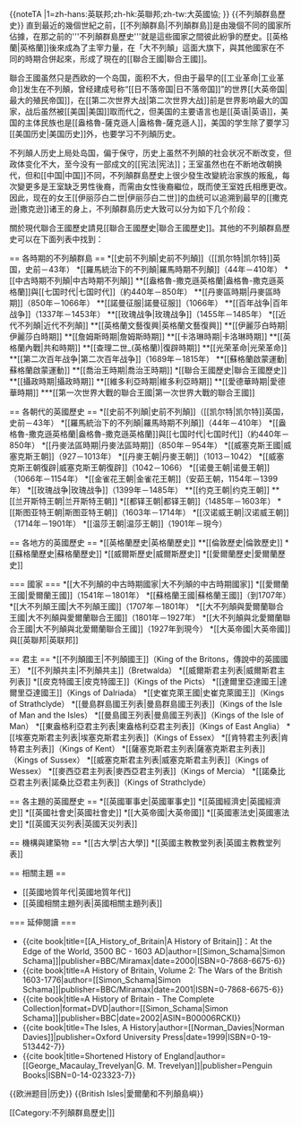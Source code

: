 {{noteTA
|1=zh-hans:英联邦;zh-hk:英聯邦;zh-tw:大英國協;
}}
{{不列顛群島歷史}}
直到最近的幾個世紀之前，[[不列顛群島|不列顛群島]]是由幾個不同的國家所佔據，在那之前的'''不列顛群島歷史'''就是這些國家之間彼此紛爭的歷史。[[英格蘭|英格蘭]]後來成為了主宰力量，在「大不列顛」這面大旗下，與其他國家在不同的時期合併起來，形成了現在的[[聯合王國|聯合王國]]。

聯合王國虽然只是西欧的一个岛国，面积不大，但由于最早的[[工业革命|工业革命]]发生在不列顛，曾经建成号称“[[日不落帝国|日不落帝国]]”的世界[[大英帝国|最大的殖民帝国]]，在[[第二次世界大战|第二次世界大战]]前是世界影响最大的国家，战后虽然被[[美国|美国]]取而代之，但美国的主要语言也是[[英语|英语]]，美国的主体民族也是[[盎格魯-薩克遜人|盎格魯-薩克遜人]]，美国的学生除了要学习[[美国历史|美国历史]]外，也要学习不列顛历史。

不列顛人历史上局处岛国，偏于保守，历史上虽然不列顛的社会状况不断改变，但政体变化不大，至今没有一部成文的[[宪法|宪法]]；王室虽然也在不断地改朝换代，但和[[中国|中国]]不同，不列顛群島歷史上很少發生改變統治家族的叛亂，每次變更多是王室缺乏男性後裔，而需由女性後裔繼位，既而使王室姓氏相應更改。因此，现在的女王[[伊丽莎白二世|伊丽莎白二世]]的血统可以追溯到最早的[[撒克逊|撒克逊]]诸王的身上，不列顛群島历史大致可以分为如下几个阶段：

關於現代聯合王國歷史請見[[聯合王國歷史|聯合王國歷史]]。其他的不列顛群島歷史可以在下面列表中找到：

== 各時期的不列顛群島 ==
*[[史前不列顛|史前不列顛]]（[[凯尔特|凯尔特]]英国，史前－43年）
*[[羅馬統治下的不列顛|羅馬時期不列顛]]（44年－410年）
*[[中古時期不列顛|中古時期不列顛]]
**[[盎格魯-撒克遜英格蘭|盎格魯-撒克遜英格蘭]]與[[七国时代|七国时代]]（約440年－850年）
**[[丹麥區時期|丹麥區時期]]（850年－1066年）
**[[諾曼征服|諾曼征服]]（1066年）
**[[百年战争|百年战争]]（1337年－1453年）
**[[玫瑰战争|玫瑰战争]]（1455年－1485年）
*[[近代不列顛|近代不列顛]]
**[[英格蘭文藝復興|英格蘭文藝復興]]
**[[伊麗莎白時期|伊麗莎白時期]]
**[[詹姆斯時期|詹姆斯時期]]
**[[卡洛琳時期|卡洛琳時期]]
**[[英格蘭內戰|共和時期]]
**[[查理二世_(英格蘭)|復辟時期]]
**[[光荣革命|光荣革命]]
**[[第二次百年战争|第二次百年战争]]（1689年－1815年）
**[[蘇格蘭啟蒙運動|蘇格蘭啟蒙運動]]
**[[喬治王時期|喬治王時期]]
*[[聯合王國歷史|聯合王國歷史]]
**[[攝政時期|攝政時期]]
**[[維多利亞時期|維多利亞時期]]
**[[愛德華時期|愛德華時期]]
***[[第一次世界大戰的聯合王國|第一次世界大戰的聯合王國]]

== 各朝代的英國歷史 ==
*[[史前不列顛|史前不列顛]]（[[凯尔特|凯尔特]]英国，史前－43年）
*[[羅馬統治下的不列顛|羅馬時期不列顛]]（44年－410年）
*[[盎格魯-撒克遜英格蘭|盎格魯-撒克遜英格蘭]]與[[七国时代|七国时代]]（約440年－850年）
*[[丹麥法區時期|丹麥法區時期]]（850年－954年）
*[[威塞克斯王國|威塞克斯王朝]]（927－1013年）
*[[丹麥王朝|丹麥王朝]]（1013－1042）
*[[威塞克斯王朝復辟|威塞克斯王朝復辟]]（1042－1066）
*[[诺曼王朝|诺曼王朝]]（1066年－1154年）
*[[金雀花王朝|金雀花王朝]]（安茹王朝，1154年－1399年）
*[[玫瑰战争|玫瑰战争]]（1399年－1485年）
**[[约克王朝|约克王朝]]
**[[兰开斯特王朝|兰开斯特王朝]]
*[[都铎王朝|都铎王朝]]（1485年－1603年）
*[[斯图亚特王朝|斯图亚特王朝]]（1603年－1714年）
*[[汉诺威王朝|汉诺威王朝]]（1714年－1901年）
*[[温莎王朝|温莎王朝]]（1901年－現今）

== 各地方的英國歷史 ==
*[[英格蘭歷史|英格蘭歷史]]
**[[倫敦歷史|倫敦歷史]]
*[[蘇格蘭歷史|蘇格蘭歷史]]
*[[威爾斯歷史|威爾斯歷史]]
*[[愛爾蘭歷史|愛爾蘭歷史]]

=== 國家 ===
*[[大不列顛的中古時期國家|大不列顛的中古時期國家]]
*[[愛爾蘭王國|愛爾蘭王國]]（1541年－1801年）
*[[蘇格蘭王國|蘇格蘭王國]]（到1707年）
*[[大不列顛王國|大不列顛王國]]（1707年－1801年）
*[[大不列顛與愛爾蘭聯合王國|大不列顛與愛爾蘭聯合王國]]（1801年－1927年）
*[[大不列顛與北愛爾蘭聯合王國|大不列顛與北愛爾蘭聯合王國]]（1927年到現今）
*[[大英帝國|大英帝國]]與[[英聯邦|英联邦]]

== 君主 ==
*[[不列顛國王|不列顛國王]]（King of the Britons，傳說中的英國國王）
*[[不列顛共主|不列顛共主]]（Bretwalda）
*[[威爾斯君主列表|威爾斯君主列表]]
*[[皮克特國王|皮克特國王]]（Kings of the Picts）
*[[達爾里亞達國王|達爾里亞達國王]]（Kings of Dalriada）
*[[史崔克萊王國|史崔克萊國王]]（Kings of Strathclyde）
*[[曼島群島國王列表|曼島群島國王列表]]（Kings of the Isle of Man and the Isles）
*[[曼島國王列表|曼島國王列表]]（Kings of the Isle of Man）
*[[東盎格利亞君主列表|東盎格利亞君主列表]]（Kings of East Anglia）
*[[埃塞克斯君主列表|埃塞克斯君主列表]]（Kings of Essex）
*[[肯特君主列表|肯特君主列表]]（Kings of Kent）
*[[薩塞克斯君主列表|薩塞克斯君主列表]]（Kings of Sussex）
*[[威塞克斯君主列表|威塞克斯君主列表]]（Kings of Wessex）
*[[麥西亞君主列表|麥西亞君主列表]]（Kings of Mercia）
*[[諾桑比亞君主列表|諾桑比亞君主列表]]（Kings of  Strathclyde）

== 各主題的英國歷史 ==
*[[英國軍事史|英國軍事史]]
*[[英國經濟史|英國經濟史]]
*[[英國社會史|英國社會史]]
*[[大英帝國|大英帝國]]
*[[英國憲法史|英國憲法史]]
*[[英國天災列表|英國天災列表]]

== 機構與建築物 ==
*[[古大學|古大學]]
*[[英國主教教堂列表|英國主教教堂列表]]

== 相關主題 ==
* [[英國地質年代|英國地質年代]]
* [[英國相關主題列表|英國相關主題列表]]

=== 延伸閱讀 ===
* {{cite book|title=[[A_History_of_Britain|A History of Britain]]：At the Edge of the World, 3500 BC - 1603 AD|author=[[Simon_Schama|Simon Schama]]|publisher=BBC/Miramax|date=2000|ISBN=0-7868-6675-6}}
* {{cite book|title=A History of Britain, Volume 2: The Wars of the British 1603-1776|author=[[Simon_Schama|Simon Schama]]|publisher=BBC/Miramax|date=2001|ISBN=0-7868-6675-6}}
* {{cite book|title=A History of Britain - The Complete Collection|format=DVD|author=[[Simon_Schama|Simon Schama]]|publisher=BBC|date=2002|ASIN=B00006RCKI}}
* {{cite book|title=The Isles, A History|author=[[Norman_Davies|Norman Davies]]|publisher=Oxford University Press|date=1999|ISBN=0-19-513442-7}}
* {{cite book|title=Shortened History of England|author=[[George_Macaulay_Trevelyan|G. M. Trevelyan]]|publisher=Penguin Books|ISBN=0-14-023323-7}}

{{欧洲题目|历史}}
{{British Isles|愛爾蘭和不列顛島嶼}}

[[Category:不列顛群島歷史|]]